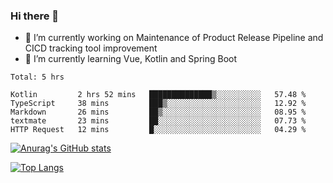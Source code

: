 ### Hi there 👋

- 🔭 I’m currently working on Maintenance of Product Release Pipeline and CICD tracking tool improvement
- 🌱 I’m currently learning Vue, Kotlin and Spring Boot

<!--START_SECTION:waka-->
```text
Total: 5 hrs

Kotlin         2 hrs 52 mins   ██████████████▒░░░░░░░░░░   57.48 % 
TypeScript     38 mins         ███▒░░░░░░░░░░░░░░░░░░░░░   12.92 % 
Markdown       26 mins         ██▒░░░░░░░░░░░░░░░░░░░░░░   08.95 % 
textmate       23 mins         ██░░░░░░░░░░░░░░░░░░░░░░░   07.73 % 
HTTP Request   12 mins         █░░░░░░░░░░░░░░░░░░░░░░░░   04.29 % 
```
<!--END_SECTION:waka-->

[![Anurag's GitHub stats](https://github-readme-stats.vercel.app/api?username=yunhao981&show_icons=true&theme=solarized-dark)](https://github.com/anuraghazra/github-readme-stats)

[![Top Langs](https://github-readme-stats.vercel.app/api/top-langs/?username=yunhao981&theme=solarized-dark&layout=compact)](https://github.com/anuraghazra/github-readme-stats)

<!--
**yunhao981/yunhao981** is a ✨ _special_ ✨ repository because its `README.md` (this file) appears on your GitHub profile.

Here are some ideas to get you started:

- 🔭 I’m currently working on Maintenance of Release Pipeline and CICD tracking tool improvement
- 🌱 I’m currently learning Vue, Kotlin and Spring Boot
- 👯 I’m looking to collaborate on ...
- 🤔 I’m looking for help with ...
- 💬 Ask me about ...
- 📫 How to reach me: ...
- 😄 Pronouns: ...
- ⚡ Fun fact: ...
-->



